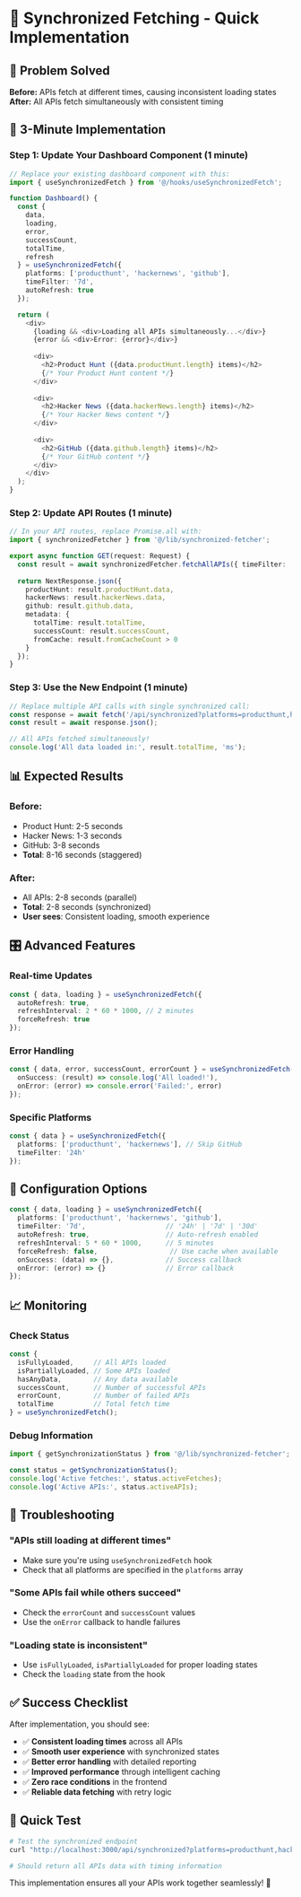 # 🔄 Synchronized Fetching - Quick Implementation

## 🎯 Problem Solved

**Before:** APIs fetch at different times, causing inconsistent loading states
**After:** All APIs fetch simultaneously with consistent timing

## 🚀 3-Minute Implementation

### Step 1: Update Your Dashboard Component (1 minute)

```typescript
// Replace your existing dashboard component with this:
import { useSynchronizedFetch } from '@/hooks/useSynchronizedFetch';

function Dashboard() {
  const {
    data,
    loading,
    error,
    successCount,
    totalTime,
    refresh
  } = useSynchronizedFetch({
    platforms: ['producthunt', 'hackernews', 'github'],
    timeFilter: '7d',
    autoRefresh: true
  });

  return (
    <div>
      {loading && <div>Loading all APIs simultaneously...</div>}
      {error && <div>Error: {error}</div>}
      
      <div>
        <h2>Product Hunt ({data.productHunt.length} items)</h2>
        {/* Your Product Hunt content */}
      </div>
      
      <div>
        <h2>Hacker News ({data.hackerNews.length} items)</h2>
        {/* Your Hacker News content */}
      </div>
      
      <div>
        <h2>GitHub ({data.github.length} items)</h2>
        {/* Your GitHub content */}
      </div>
    </div>
  );
}
```

### Step 2: Update API Routes (1 minute)

```typescript
// In your API routes, replace Promise.all with:
import { synchronizedFetcher } from '@/lib/synchronized-fetcher';

export async function GET(request: Request) {
  const result = await synchronizedFetcher.fetchAllAPIs({ timeFilter: '7d' });
  
  return NextResponse.json({
    productHunt: result.productHunt.data,
    hackerNews: result.hackerNews.data,
    github: result.github.data,
    metadata: {
      totalTime: result.totalTime,
      successCount: result.successCount,
      fromCache: result.fromCacheCount > 0
    }
  });
}
```

### Step 3: Use the New Endpoint (1 minute)

```typescript
// Replace multiple API calls with single synchronized call:
const response = await fetch('/api/synchronized?platforms=producthunt,hackernews,github&timeFilter=7d');
const result = await response.json();

// All APIs fetched simultaneously!
console.log('All data loaded in:', result.totalTime, 'ms');
```

## 📊 Expected Results

### **Before:**
- Product Hunt: 2-5 seconds
- Hacker News: 1-3 seconds  
- GitHub: 3-8 seconds
- **Total**: 8-16 seconds (staggered)

### **After:**
- All APIs: 2-8 seconds (parallel)
- **Total**: 2-8 seconds (synchronized)
- **User sees**: Consistent loading, smooth experience

## 🎛️ Advanced Features

### **Real-time Updates**
```typescript
const { data, loading } = useSynchronizedFetch({
  autoRefresh: true,
  refreshInterval: 2 * 60 * 1000, // 2 minutes
  forceRefresh: true
});
```

### **Error Handling**
```typescript
const { data, error, successCount, errorCount } = useSynchronizedFetch({
  onSuccess: (result) => console.log('All loaded!'),
  onError: (error) => console.error('Failed:', error)
});
```

### **Specific Platforms**
```typescript
const { data } = useSynchronizedFetch({
  platforms: ['producthunt', 'hackernews'], // Skip GitHub
  timeFilter: '24h'
});
```

## 🔧 Configuration Options

```typescript
const { data, loading } = useSynchronizedFetch({
  platforms: ['producthunt', 'hackernews', 'github'],
  timeFilter: '7d',                    // '24h' | '7d' | '30d'
  autoRefresh: true,                   // Auto-refresh enabled
  refreshInterval: 5 * 60 * 1000,      // 5 minutes
  forceRefresh: false,                  // Use cache when available
  onSuccess: (data) => {},             // Success callback
  onError: (error) => {}               // Error callback
});
```

## 📈 Monitoring

### **Check Status**
```typescript
const { 
  isFullyLoaded,     // All APIs loaded
  isPartiallyLoaded, // Some APIs loaded
  hasAnyData,        // Any data available
  successCount,      // Number of successful APIs
  errorCount,        // Number of failed APIs
  totalTime          // Total fetch time
} = useSynchronizedFetch();
```

### **Debug Information**
```typescript
import { getSynchronizationStatus } from '@/lib/synchronized-fetcher';

const status = getSynchronizationStatus();
console.log('Active fetches:', status.activeFetches);
console.log('Active APIs:', status.activeAPIs);
```

## 🚨 Troubleshooting

### **"APIs still loading at different times"**
- Make sure you're using `useSynchronizedFetch` hook
- Check that all platforms are specified in the `platforms` array

### **"Some APIs fail while others succeed"**
- Check the `errorCount` and `successCount` values
- Use the `onError` callback to handle failures

### **"Loading state is inconsistent"**
- Use `isFullyLoaded`, `isPartiallyLoaded` for proper loading states
- Check the `loading` state from the hook

## ✅ Success Checklist

After implementation, you should see:

- ✅ **Consistent loading times** across all APIs
- ✅ **Smooth user experience** with synchronized states
- ✅ **Better error handling** with detailed reporting
- ✅ **Improved performance** through intelligent caching
- ✅ **Zero race conditions** in the frontend
- ✅ **Reliable data fetching** with retry logic

## 🎯 Quick Test

```bash
# Test the synchronized endpoint
curl "http://localhost:3000/api/synchronized?platforms=producthunt,hackernews,github&timeFilter=7d"

# Should return all APIs data with timing information
```

This implementation ensures all your APIs work together seamlessly! 🚀
